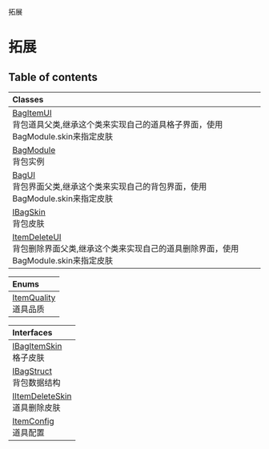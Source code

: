 拓展

# 拓展 <Badge type="tip" text="Groups" /> <Score text="拓展" />

## Table of contents
| Classes |
| :-----|
| [BagItemUI](../classes/mwext.BagItemUI.md) <br> 背包道具父类,继承这个类来实现自己的道具格子界面，使用BagModule.skin来指定皮肤 |
| [BagModule](../classes/mwext.BagModule.md) <br> 背包实例 |
| [BagUI](../classes/mwext.BagUI.md) <br> 背包界面父类,继承这个类来实现自己的背包界面，使用BagModule.skin来指定皮肤 |
| [IBagSkin](../classes/mwext.IBagSkin.md) <br> 背包皮肤 |
| [ItemDeleteUI](../classes/mwext.ItemDeleteUI.md) <br> 背包删除界面父类,继承这个类来实现自己的道具删除界面，使用BagModule.skin来指定皮肤 |


| Enums |
| :-----|
| [ItemQuality](../enums/mwext.ItemQuality.md) <br> 道具品质 |


| Interfaces |
| :-----|
| [IBagItemSkin](../interfaces/mwext.IBagItemSkin.md) <br> 格子皮肤 |
| [IBagStruct](../interfaces/mwext.IBagStruct.md) <br> 背包数据结构 |
| [IItemDeleteSkin](../interfaces/mwext.IItemDeleteSkin.md) <br> 道具删除皮肤 |
| [ItemConfig](../interfaces/mwext.ItemConfig.md) <br> 道具配置 |

